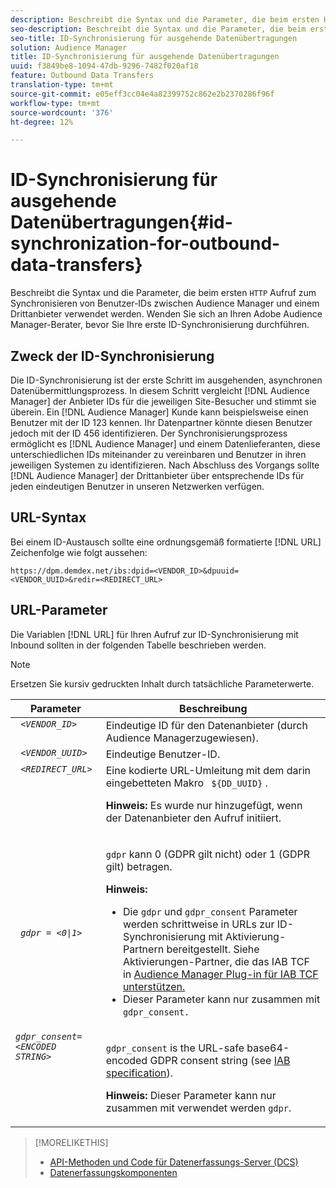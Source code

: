 ```yaml
---
description: Beschreibt die Syntax und die Parameter, die beim ersten HTTP-Aufruf zum Synchronisieren von Benutzer-IDs zwischen Audience Manager und einem Drittanbieter verwendet werden. Wenden Sie sich an Ihren Adobe Audience Manager-Berater, bevor Sie Ihre erste ID-Synchronisierung durchführen.
seo-description: Beschreibt die Syntax und die Parameter, die beim ersten HTTP-Aufruf zum Synchronisieren von Benutzer-IDs zwischen Audience Manager und einem Drittanbieter verwendet werden. Wenden Sie sich an Ihren Adobe Audience Manager-Berater, bevor Sie Ihre erste ID-Synchronisierung durchführen.
seo-title: ID-Synchronisierung für ausgehende Datenübertragungen
solution: Audience Manager
title: ID-Synchronisierung für ausgehende Datenübertragungen
uuid: f3849be8-1094-47db-9296-7482f020af18
feature: Outbound Data Transfers
translation-type: tm+mt
source-git-commit: e05eff3cc04e4a82399752c862e2b2370286f96f
workflow-type: tm+mt
source-wordcount: '376'
ht-degree: 12%

---
```



# ID-Synchronisierung für ausgehende Datenübertragungen{#id-synchronization-for-outbound-data-transfers}

Beschreibt die Syntax und die Parameter, die beim ersten `HTTP` Aufruf zum Synchronisieren von Benutzer-IDs zwischen Audience Manager und einem Drittanbieter verwendet werden. Wenden Sie sich an Ihren Adobe Audience Manager-Berater, bevor Sie Ihre erste ID-Synchronisierung durchführen.

<!-- c_id_sync_out.xml -->

## Zweck der ID-Synchronisierung

Die ID-Synchronisierung ist der erste Schritt im ausgehenden, asynchronen Datenübermittlungsprozess. In diesem Schritt vergleicht [!DNL Audience Manager] der Anbieter IDs für die jeweiligen Site-Besucher und stimmt sie überein. Ein [!DNL Audience Manager] Kunde kann beispielsweise einen Benutzer mit der ID 123 kennen. Ihr Datenpartner könnte diesen Benutzer jedoch mit der ID 456 identifizieren. Der Synchronisierungsprozess ermöglicht es [!DNL Audience Manager] und einem Datenlieferanten, diese unterschiedlichen IDs miteinander zu vereinbaren und Benutzer in ihren jeweiligen Systemen zu identifizieren. Nach Abschluss des Vorgangs sollte [!DNL Audience Manager] der Drittanbieter über entsprechende IDs für jeden eindeutigen Benutzer in unseren Netzwerken verfügen.

## URL-Syntax

Bei einem ID-Austausch sollte eine ordnungsgemäß formatierte [!DNL URL] Zeichenfolge wie folgt aussehen:

```
https://dpm.demdex.net/ibs:dpid=<VENDOR_ID>&dpuuid=<VENDOR_UUID>&redir=<REDIRECT_URL>
```

## URL-Parameter

Die Variablen [!DNL URL] für Ihren Aufruf zur ID-Synchronisierung mit Inbound sollten in der folgenden Tabelle beschrieben werden.

>[!NOTE]
>
>Ersetzen Sie kursiv gedruckten Inhalt durch tatsächliche Parameterwerte.

<table id="table_EB9F4246E2A34ABB8ED06EA458EB186F"> 
 <thead> 
  <tr> 
   <th colname="col1" class="entry"> Parameter </th> 
   <th colname="col2" class="entry"> Beschreibung </th> 
  </tr> 
 </thead>
 <tbody> 
  <tr valign="top"> 
   <td colname="col1"> <code> <i>&lt;VENDOR_ID&gt;</i> </code> </td> 
   <td colname="col2">Eindeutige ID für den Datenanbieter (durch <span class="keyword"> Audience Manager</span>zugewiesen). </td> 
  </tr> 
  <tr valign="top"> 
   <td colname="col1"> <code> <i>&lt;VENDOR_UUID&gt;</i> </code> </td> 
   <td colname="col2"> Eindeutige Benutzer-ID. </td> 
  </tr> 
  <tr valign="top"> 
   <td colname="col1"> <code> <i>&lt;REDIRECT_URL&gt;</i> </code> </td> 
   <td colname="col2">Eine kodierte URL-Umleitung mit dem darin eingebetteten Makro <code> ${DD_UUID}</code> . <p><b>Hinweis:</b> Es wurde nur hinzugefügt, wenn der Datenanbieter den Aufruf initiiert. </p> </td> 
  </tr> 
    </tr> 
  <tr> 
   <td colname="col1"> <code> <i>gdpr = &lt;0|1&gt;</i> </code> </td> 
   <td colname="col2"> <p><code>gdpr</code> kann 0 (GDPR gilt nicht) oder 1 (GDPR gilt) betragen.</p><p><b>Hinweis:</b> <ul><li>Die <code>gdpr</code> und <code>gdpr_consent</code> Parameter werden schrittweise in URLs zur ID-Synchronisierung mit Aktivierung-Partnern bereitgestellt. Siehe Aktivierungen-Partner, die das IAB TCF in <a href="../../overview/data-security-and-privacy/aam-iab-plugin.md#aam-activation-partners">Audience Manager Plug-in für IAB TCF unterstützen.</a></li><li>Dieser Parameter kann nur zusammen mit <code>gdpr_consent.</code></li></ul></p></td>
  </tr> 
    </tr> 
  <tr valign="top"> 
   <td colname="col1"> <code><i>gdpr_consent=&lt;ENCODED STRING&gt;</i> </code> </td> 
   <td colname="col2"><p><code>gdpr_consent</code> is the URL-safe base64-encoded GDPR consent string (see <a href="https://github.com/InteractiveAdvertisingBureau/GDPR-Transparency-and-Consent-Framework/blob/master/URL-based%20Consent%20Passing_%20Framework%20Guidance.md#specifications" format="http" scope="external"> IAB specification</a>).</p><p><b>Hinweis:</b> Dieser Parameter kann nur zusammen mit verwendet werden <code>gdpr</code>.</p> </td> 
  </tr> 
 </tbody> 
</table>

>[!MORELIKETHIS]
>
>* [API-Methoden und Code für Datenerfassungs-Server (DCS) ](../../api/dcs-intro/dcs-event-calls/dcs-event-calls.md)
>* [Datenerfassungskomponenten](../../reference/system-components/components-data-collection.md)

